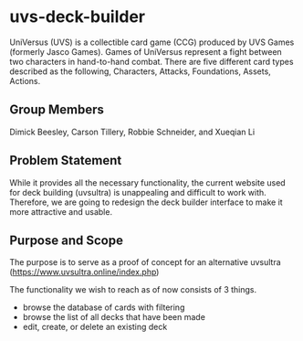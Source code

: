 # uvs-deck-builder
UniVersus (UVS) is a collectible card game (CCG) produced by 
UVS Games (formerly Jasco Games). Games of UniVersus represent a fight 
between two characters in hand-to-hand combat. There are five different 
card types described as the following, Characters, Attacks, Foundations, 
Assets, Actions. 

## Group Members
Dimick Beesley, Carson Tillery, Robbie Schneider, and Xueqian Li

## Problem Statement
While it provides all the necessary functionality, the current website used
for deck building (uvsultra) is unappealing and difficult to work with. Therefore, we 
are going to redesign the deck builder interface to make it more attractive 
and usable.

## Purpose and Scope
The purpose is to serve as a proof of concept for an alternative uvsultra
(https://www.uvsultra.online/index.php)

The functionality we wish to reach as of now consists of 3 things. 
- browse the database of cards with filtering
- browse the list of all decks that have been made
- edit, create, or delete an existing deck

